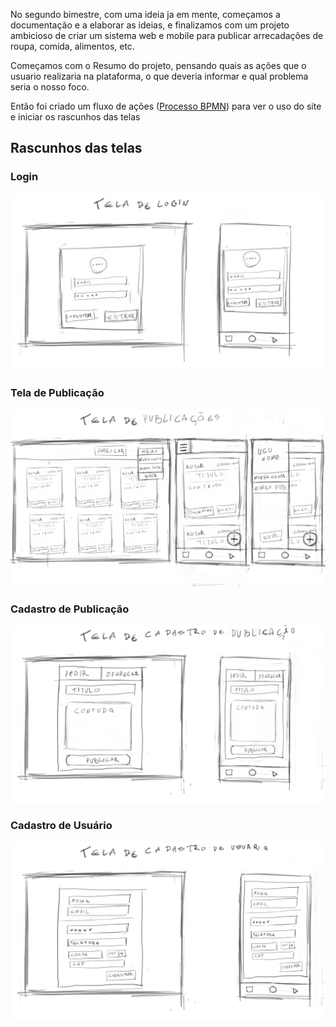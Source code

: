<p> No segundo bimestre, com uma ideia ja em mente, começamos a documentação e a elaborar as ideias, e finalizamos com um projeto ambicioso de criar um sistema web e mobile para 
publicar arrecadações de roupa, comida, alimentos, etc.</p>

<p> Começamos com o <a href"/2 bi/RESUMO DO PROJETO.pdf">Resumo do projeto</a>, pensando quais as ações que o usuario realizaria na plataforma, o que deveria informar e qual problema
seria o nosso foco.</p>

<p> Então foi criado um fluxo de ações (<a href="/2 bi/Processo BPMN (1).pdf">Processo BPMN</a>) para ver o uso do site e iniciar os rascunhos das telas</p>

<H2>Rascunhos das telas</h2>
<H3>Login</H3>
<img src="/2 bi/Tela de login.png">
<H3>Tela de Publicação</H3>
<img src="/2 bi/Tela de publicação.png">
<H3>Cadastro de Publicação</H3>
<img src="/2 bi/Telas de cadastro de publicação.png">
<H3>Cadastro de Usuário</H3>
<img src="/2 bi/Telas de cadastro de usuario.png">
